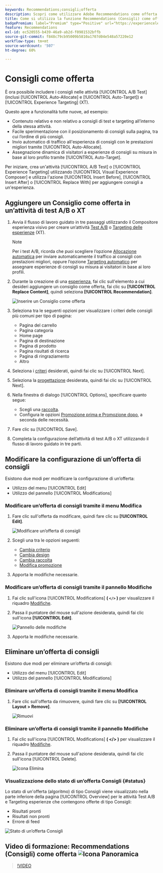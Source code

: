 ```yaml
---
keywords: Recommendations;consigli;offerta
description: Scopri come utilizzare Adobe Recommendations come offerta all’interno di test A/B (tra cui Allocazione automatica e Targeting automatico) e attività di Experience Targeting (XT).
title: Come si utilizza la funzione Recommendations (Consigli) come offerta in altri tipi di attività?
badgePremium: label="Premium" type="Positive" url="https://experienceleague.adobe.com/docs/target/using/introduction/intro.html?lang=en#premium newtab=true" tooltip="Scopri cosa è incluso in Target Premium."
feature: Recommendations
exl-id: ec520555-b439-46a9-ab2d-f0981532bffb
source-git-commit: f848c79cb95009b5810a1707d04e548a57220e12
workflow-type: tm+mt
source-wordcount: '507'
ht-degree: 60%

---
```


# Consigli come offerta

È ora possibile includere i consigli nelle attività [!UICONTROL A/B Test] (inclusi [!UICONTROL Auto-Allocate] e [!UICONTROL Auto-Target]) e [!UICONTROL Experience Targeting] (XT).

Questo apre a funzionalità tutte nuove, ad esempio:

* Contenuto relativo e non relativo a consigli di test e targeting all’interno della stessa attività.
* Facile sperimentazione con il posizionamento di consigli sulla pagina, tra cui l’ordine di più consigli.
* Invio automatico di traffico all&#39;esperienza di consigli con le prestazioni migliori tramite [!UICONTROL Auto-Allocate].
* Assegnazione dinamica di visitatori a esperienze di consigli su misura in base al loro profilo tramite [!UICONTROL Auto-Target].

Per iniziare, crea un&#39;attività [!UICONTROL A/B Test] o [!UICONTROL Experience Targeting] utilizzando [!UICONTROL Visual Experience Composer] e utilizza l&#39;azione [!UICONTROL Insert Before], [!UICONTROL Insert After] o [!UICONTROL Replace With] per aggiungere consigli a un&#39;esperienza.

## Aggiungere un Consiglio come offerta in un’attività di test A/B o XT

1. Avvia il flusso di lavoro guidato in tre passaggi utilizzando il Compositore esperienza visivo per creare un’attività [Test A/B](/help/main/c-activities/t-test-ab/t-test-create-ab/test-create-ab.md) o [Targeting delle esperienze](/help/main/c-activities/t-experience-target/t-xt-create/xt-create.md) (XT).

   >[!NOTE]
   >
   >Per i test A/B, ricorda che puoi scegliere l’opzione [Allocazione automatica](/help/main/c-activities/automated-traffic-allocation/automated-traffic-allocation.md) per inviare automaticamente il traffico ai consigli con prestazioni migliori, oppure l’opzione [Targeting automatico](/help/main/c-activities/auto-target/auto-target-to-optimize.md) per assegnare esperienze di consigli su misura ai visitatori in base ai loro profili.

1. Durante la creazione di una [esperienza](/help/main/c-experiences/c-visual-experience-composer/viztarget-options.md), fai clic sull&#39;elemento a cui desideri aggiungere un consiglio come offerta, fai clic su **[!UICONTROL Replace Content]**, quindi seleziona **[!UICONTROL Recommendation]**.

   ![Inserire un Consiglio come offerta](/help/main/c-recommendations/t-create-recs-activity/assets/recs-as-offer.png)

1. Seleziona tra le seguenti opzioni per visualizzare i criteri delle consigli più comuni per tipo di pagina:

   * Pagina del carrello
   * Pagina categoria
   * Home page
   * Pagina di destinazione
   * Pagina di prodotto
   * Pagina risultati di ricerca
   * Pagina di ringraziamento
   * Altro

1. Seleziona i [criteri](/help/main/c-recommendations/c-algorithms/algorithms.md) desiderati, quindi fai clic su [!UICONTROL Next].
1. Seleziona la [progettazione](/help/main/c-recommendations/c-design-overview/design-overview.md) desiderata, quindi fai clic su [!UICONTROL Next].
1. Nella finestra di dialogo [!UICONTROL Options], specificare quanto segue:

   * Scegli una [raccolta](/help/main/c-recommendations/c-products/collections.md).
   * Configura le opzioni [Promozione prima e Promozione dopo](/help/main/c-recommendations/t-create-recs-activity/adding-promotions.md), a seconda delle necessità.

1. Fare clic su [!UICONTROL Save].
1. Completa la configurazione dell’attività di test A/B o XT utilizzando il flusso di lavoro guidato in tre parti.

## Modificare la configurazione di un’offerta di consigli

Esistono due modi per modificare la configurazione di un’offerta:

* Utilizzo del menu [!UICONTROL Edit]
* Utilizzo del pannello [!UICONTROL Modifications]

### Modificare un’offerta di consigli tramite il menu Modifica

1. Fare clic sull&#39;offerta da modificare, quindi fare clic su **[!UICONTROL Edit]**.

   ![Modificare un’offerta di consigli](/help/main/c-recommendations/assets/recs-offer-edit.png)

1. Scegli una tra le opzioni seguenti:

   * [Cambia criterio](/help/main/c-recommendations/c-algorithms/algorithms.md)
   * [Cambia design](/help/main/c-recommendations/c-design-overview/design-overview.md)
   * [Cambia raccolta](/help/main/c-recommendations/c-products/collections.md)
   * [Modifica promozione](/help/main/c-recommendations/t-create-recs-activity/adding-promotions.md)

1. Apporta le modifiche necessarie.

### Modificare un’offerta di consigli tramite il pannello Modifiche

1. Fai clic sull&#39;icona [!UICONTROL Modifications] **( `</>` )** per visualizzare il riquadro [Modifiche](/help/main/c-experiences/c-visual-experience-composer/c-vec-code-editor/vec-code-editor.md).
1. Passa il puntatore del mouse sull&#39;azione desiderata, quindi fai clic sull&#39;icona **[!UICONTROL Edit]**.

   ![Pannello delle modifiche](/help/main/c-recommendations/assets/recs-offer-modifications.png)

1. Apporta le modifiche necessarie.

## Eliminare un’offerta di consigli

Esistono due modi per eliminare un’offerta di consigli:

* Utilizzo del menu [!UICONTROL Edit]
* Utilizzo del pannello [!UICONTROL Modifications]

### Eliminare un’offerta di consigli tramite il menu Modifica

1. Fare clic sull&#39;offerta da rimuovere, quindi fare clic su **[!UICONTROL Layout > Remove]**.

   ![Rimuovi](/help/main/c-recommendations/assets/recs-offer-remove.png)

### Eliminare un’offerta di consigli tramite il pannello Modifiche

1. Fai clic sull&#39;icona [!UICONTROL Modifications] **( &lt;/> )** per visualizzare il riquadro [Modifiche](/help/main/c-experiences/c-visual-experience-composer/c-vec-code-editor/vec-code-editor.md).
1. Passa il puntatore del mouse sull&#39;azione desiderata, quindi fai clic sull&#39;icona [!UICONTROL Delete].

   ![Icona Elimina](/help/main/c-recommendations/assets/recs-offer-delete.png)

### Visualizzazione dello stato di un’offerta Consigli {#status}

Lo stato di un&#39;offerta (algoritmo) di tipo Consigli viene visualizzato nella parte inferiore della pagina [!UICONTROL Overview] per le attività Test A/B e Targeting esperienze che contengono offerte di tipo Consigli:

* Risultati pronti
* Risultati non pronti
* Errore di feed

![Stato di un’offerta Consigli](/help/main/c-recommendations/assets/recs-offer-status.png)

## Video di formazione: Recommendations (Consigli) come offerta ![Icona Panoramica](/help/main/assets/overview.png)

>[!VIDEO](https://video.tv.adobe.com/v/28878)
